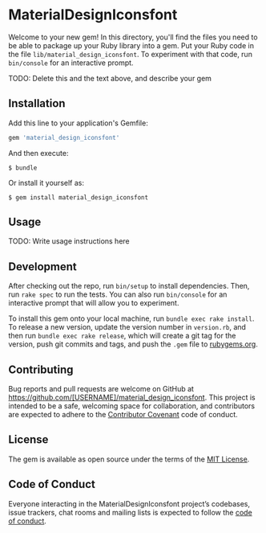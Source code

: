 # MaterialDesignIconsfont

Welcome to your new gem! In this directory, you'll find the files you need to be able to package up your Ruby library into a gem. Put your Ruby code in the file `lib/material_design_iconsfont`. To experiment with that code, run `bin/console` for an interactive prompt.

TODO: Delete this and the text above, and describe your gem

## Installation

Add this line to your application's Gemfile:

```ruby
gem 'material_design_iconsfont'
```

And then execute:

    $ bundle

Or install it yourself as:

    $ gem install material_design_iconsfont

## Usage

TODO: Write usage instructions here

## Development

After checking out the repo, run `bin/setup` to install dependencies. Then, run `rake spec` to run the tests. You can also run `bin/console` for an interactive prompt that will allow you to experiment.

To install this gem onto your local machine, run `bundle exec rake install`. To release a new version, update the version number in `version.rb`, and then run `bundle exec rake release`, which will create a git tag for the version, push git commits and tags, and push the `.gem` file to [rubygems.org](https://rubygems.org).

## Contributing

Bug reports and pull requests are welcome on GitHub at https://github.com/[USERNAME]/material_design_iconsfont. This project is intended to be a safe, welcoming space for collaboration, and contributors are expected to adhere to the [Contributor Covenant](http://contributor-covenant.org) code of conduct.

## License

The gem is available as open source under the terms of the [MIT License](https://opensource.org/licenses/MIT).

## Code of Conduct

Everyone interacting in the MaterialDesignIconsfont project’s codebases, issue trackers, chat rooms and mailing lists is expected to follow the [code of conduct](https://github.com/[USERNAME]/material_design_iconsfont/blob/master/CODE_OF_CONDUCT.md).
